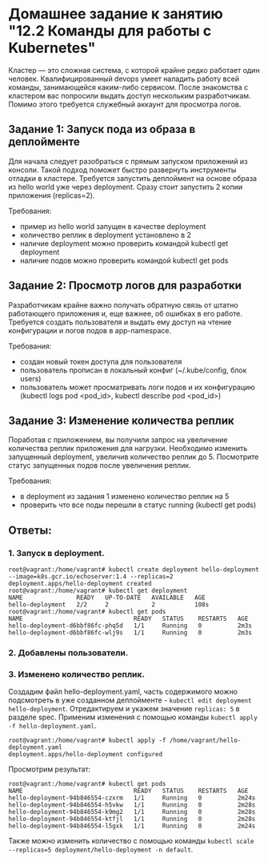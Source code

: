 # Домашнее задание к занятию "12.2 Команды для работы с Kubernetes"
Кластер — это сложная система, с которой крайне редко работает один человек. Квалифицированный devops умеет наладить работу всей команды, занимающейся каким-либо сервисом.
После знакомства с кластером вас попросили выдать доступ нескольким разработчикам. Помимо этого требуется служебный аккаунт для просмотра логов.

## Задание 1: Запуск пода из образа в деплойменте
Для начала следует разобраться с прямым запуском приложений из консоли. Такой подход поможет быстро развернуть инструменты отладки в кластере. Требуется запустить деплоймент на основе образа из hello world уже через deployment. Сразу стоит запустить 2 копии приложения (replicas=2). 

Требования:
 * пример из hello world запущен в качестве deployment
 * количество реплик в deployment установлено в 2
 * наличие deployment можно проверить командой kubectl get deployment
 * наличие подов можно проверить командой kubectl get pods


## Задание 2: Просмотр логов для разработки
Разработчикам крайне важно получать обратную связь от штатно работающего приложения и, еще важнее, об ошибках в его работе. 
Требуется создать пользователя и выдать ему доступ на чтение конфигурации и логов подов в app-namespace.

Требования: 
 * создан новый токен доступа для пользователя
 * пользователь прописан в локальный конфиг (~/.kube/config, блок users)
 * пользователь может просматривать логи подов и их конфигурацию (kubectl logs pod <pod_id>, kubectl describe pod <pod_id>)


## Задание 3: Изменение количества реплик 
Поработав с приложением, вы получили запрос на увеличение количества реплик приложения для нагрузки. Необходимо изменить запущенный deployment, увеличив количество реплик до 5. Посмотрите статус запущенных подов после увеличения реплик. 

Требования:
 * в deployment из задания 1 изменено количество реплик на 5
 * проверить что все поды перешли в статус running (kubectl get pods)

## Ответы:
### 1. Запуск в deployment.
```
root@vagrant:/home/vagrant# kubectl create deployment hello-deployment --image=k8s.gcr.io/echoserver:1.4 --replicas=2
deployment.apps/hello-deployment created
root@vagrant:/home/vagrant# kubectl get deployment
NAME               READY   UP-TO-DATE   AVAILABLE   AGE
hello-deployment   2/2     2            2           108s
root@vagrant:/home/vagrant# kubectl get pods
NAME                               READY   STATUS    RESTARTS   AGE
hello-deployment-d6bbf86fc-phq5d   1/1     Running   0          2m3s
hello-deployment-d6bbf86fc-wlj9s   1/1     Running   0          2m3s
```

### 2. Добавлены пользователи.


### 3. Изменено количество реплик.
Создадим файл hello-deployment.yaml, часть содержимого можно подсмотреть в уже созданном деплойменте - `kubectl edit deployment hello-deployment`. Отредактируем и укажем значение `replicas: 5` в разделе spec. Применим изменения с помощью команды `kubectl apply -f hello-deployment.yaml`.
```
root@vagrant:/home/vagrant# kubectl apply -f /home/vagrant/hello-deployment.yaml
deployment.apps/hello-deployment configured
```
Просмотрим результат:
```
root@vagrant:/home/vagrant# kubectl get pods
NAME                               READY   STATUS    RESTARTS   AGE
hello-deployment-94b846554-czxrm   1/1     Running   0          2m24s
hello-deployment-94b846554-h5vkw   1/1     Running   0          2m28s
hello-deployment-94b846554-k9mg2   1/1     Running   0          2m28s
hello-deployment-94b846554-ktfjl   1/1     Running   0          2m28s
hello-deployment-94b846554-l5gxk   1/1     Running   0          2m24s
```
Также можно изменить количество с помощью команды `kubectl scale --replicas=5 deployment/hello-deployment -n default`.
